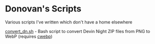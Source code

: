 # Donovan's Scripts

Various scripts I've written which don't have a home elsewhere

[convert_dn.sh](convert_dn.sh) - Bash script to convert Devin Night ZIP files from PNG to WebP (requires [cwebp](https://developers.google.com/speed/webp))
